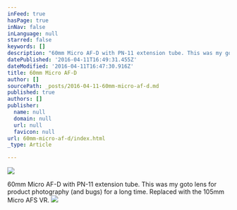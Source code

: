 ```yaml
---
inFeed: true
hasPage: true
inNav: false
inLanguage: null
starred: false
keywords: []
description: "60mm Micro AF-D with PN-11 extension tube. This was my goto lens for product photography (and bugs) for a long time. Replaced with the 105mm Micro AFS VR.\_"
datePublished: '2016-04-11T16:49:31.455Z'
dateModified: '2016-04-11T16:47:30.916Z'
title: 60mm Micro AF-D
author: []
sourcePath: _posts/2016-04-11-60mm-micro-af-d.md
published: true
authors: []
publisher:
  name: null
  domain: null
  url: null
  favicon: null
url: 60mm-micro-af-d/index.html
_type: Article

---
```

![](https://s3-us-west-2.amazonaws.com/the-grid-img/p/ace34f5af07bd26b35d76250195017c4555529b4.jpg)

60mm Micro AF-D with PN-11 extension tube. This was my goto lens for product photography (and bugs) for a long time. Replaced with the 105mm Micro AFS VR. ![](https://the-grid-user-content.s3-us-west-2.amazonaws.com/3667e7ec-0e1f-4a86-9d9a-773c685d1806.jpg)
